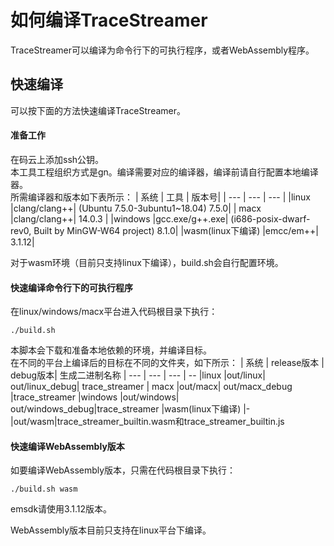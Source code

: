 # 如何编译TraceStreamer
TraceStreamer可以编译为命令行下的可执行程序，或者WebAssembly程序。

## 快速编译

可以按下面的方法快速编译TraceStreamer。

#### 准备工作

在码云上添加ssh公钥。  
本工具工程组织方式是gn。编译需要对应的编译器，编译前请自行配置本地编译器。  
所需编译器和版本如下表所示：
| 系统 | 工具 | 版本号|
| ---  | --- | --- |
|linux |clang/clang++| (Ubuntu 7.5.0-3ubuntu1~18.04) 7.5.0|
| macx |clang/clang++| 14.0.3 |
|windows |gcc.exe/g++.exe| (i686-posix-dwarf-rev0, Built by MinGW-W64 project) 8.1.0|
|wasm(linux下编译) |emcc/em++| 3.1.12|

对于wasm环境（目前只支持linux下编译），build.sh会自行配置环境。
#### 快速编译命令行下的可执行程序

在linux/windows/macx平台进入代码根目录下执行：

```
./build.sh
```
本脚本会下载和准备本地依赖的环境，并编译目标。  
在不同的平台上编译后的目标在不同的文件夹，如下所示：
| 系统 | release版本 | debug版本| 生成二进制名称
| ---  | --- | --- | --
|linux |out/linux| out/linux_debug| trace_streamer
| macx |out/macx| out/macx_debug |trace_streamer
|windows |out/windows| out/windows_debug|trace_streamer
|wasm(linux下编译) |-|out/wasm|trace_streamer_builtin.wasm和trace_streamer_builtin.js

#### 快速编译WebAssembly版本

如要编译WebAssembly版本，只需在代码根目录下执行：

```
./build.sh wasm
```
emsdk请使用3.1.12版本。

WebAssembly版本目前只支持在linux平台下编译。
